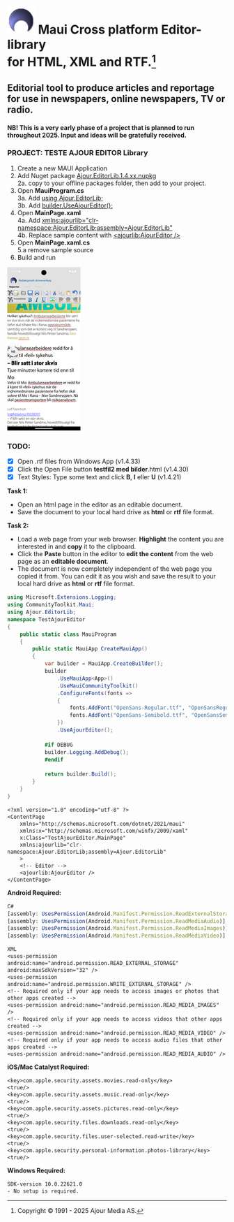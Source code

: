 # ![Ajour Media](logo64.png) Maui Cross platform Editor-library<br/>for HTML, XML and RTF.[^1]

## Editorial tool to produce articles and reportage for use in newspapers, online newspapers, TV or radio.

#### NB! This is a very early phase of a project that is planned to run throughout 2025. Input and ideas will be gratefully received.


### PROJECT: TESTE AJOUR EDITOR Library
1. Create a new MAUI Application
2. Add Nuget package [Ajour.EditorLib.1.4.xx.nupkg]()<br/>
2a. copy to your offline packages folder, then add to your project.
3. Open **MauiProgram.cs**<br/>
3a. Add [using Ajour.EditorLib;]()<br/>
3b. Add [builder.UseAjourEditor();]()
4. Open **MainPage.xaml**<br/>
4a. Add [xmlns:ajourlib="clr-namespace:Ajour.EditorLib;assembly=Ajour.EditorLib"]()<br/>
4b. Replace sample content with [<ajourlib:AjourEditor />]()
5. Open **MainPage.xaml.cs**<br/>
5.a remove sample source
6. Build and run

![Printscreen](android.png)

### TODO:
- [x] Open .rtf files from Windows App (v1.4.33)
- [x] Click the Open File button **testfil2 med bilder**.html (v1.4.30)
- [x] Text Styles: Type some text and click **B**, **I** eller **U** (v1.4.21)

**Task 1:** 
- Open an html page in the editor as an editable document.
- Save the document to your local hard drive as **html** or **rtf** file format.

**Task 2:** 
- Load a web page from your web browser. **Highlight** the content you are interested in and **copy** it to the clipboard.
- Click the **Paste** button in the editor to **edit the content** from the web page as an **editable document**.
- The document is now completely independent of the web page you copied it from. You can edit it as you wish and save the result to your local hard drive as **html** or **rtf** file format.

[^1]: Copyright © 1991 - 2025 Ajour Media AS.

```cs
using Microsoft.Extensions.Logging;
using CommunityToolkit.Maui;
using Ajour.EditorLib;
namespace TestAjourEditor
{
    public static class MauiProgram
    {
        public static MauiApp CreateMauiApp()
        {
            var builder = MauiApp.CreateBuilder();
            builder
                .UseMauiApp<App>()
                .UseMauiCommunityToolkit()
                .ConfigureFonts(fonts =>
                {
                    fonts.AddFont("OpenSans-Regular.ttf", "OpenSansRegular");
                    fonts.AddFont("OpenSans-Semibold.ttf", "OpenSansSemibold");
                })
                .UseAjourEditor();

            #if DEBUG
            builder.Logging.AddDebug();
            #endif

            return builder.Build();
        }
    }
}
```

```xhtml
<?xml version="1.0" encoding="utf-8" ?>
<ContentPage 
    xmlns="http://schemas.microsoft.com/dotnet/2021/maui"
    xmlns:x="http://schemas.microsoft.com/winfx/2009/xaml"
    x:Class="TestAjourEditor.MainPage"
    xmlns:ajourlib="clr-namespace:Ajour.EditorLib;assembly=Ajour.EditorLib"
    >
    <!-- Editor -->
    <ajourlib:AjourEditor />
</ContentPage>
```


**Android Required:**
```js
C#
[assembly: UsesPermission(Android.Manifest.Permission.ReadExternalStorage, MaxSdkVersion = 32)]
[assembly: UsesPermission(Android.Manifest.Permission.ReadMediaAudio)]
[assembly: UsesPermission(Android.Manifest.Permission.ReadMediaImages)]
[assembly: UsesPermission(Android.Manifest.Permission.ReadMediaVideo)]
```
```xhtml
XML
<uses-permission android:name="android.permission.READ_EXTERNAL_STORAGE" android:maxSdkVersion="32" />
<uses-permission android:name="android.permission.WRITE_EXTERNAL_STORAGE" />
<!-- Required only if your app needs to access images or photos that other apps created -->
<uses-permission android:name="android.permission.READ_MEDIA_IMAGES" />
<!-- Required only if your app needs to access videos that other apps created -->
<uses-permission android:name="android.permission.READ_MEDIA_VIDEO" />
<!-- Required only if your app needs to access audio files that other apps created -->
<uses-permission android:name="android.permission.READ_MEDIA_AUDIO" />
```


**iOS/Mac Catalyst Required:**
```plist
<key>com.apple.security.assets.movies.read-only</key>
<true/>
<key>com.apple.security.assets.music.read-only</key>
<true/>
<key>com.apple.security.assets.pictures.read-only</key>
<true/>
<key>com.apple.security.files.downloads.read-only</key>
<true/>
<key>com.apple.security.files.user-selected.read-write</key>
<true/>
<key>com.apple.security.personal-information.photos-library</key>
<true/>
```


**Windows Required:**
```
SDK-version 10.0.22621.0
- No setup is required.
```
